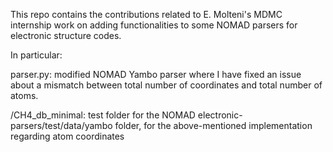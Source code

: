 This repo contains the contributions related to E. Molteni's MDMC internship work 
on adding functionalities to some NOMAD parsers for electronic structure codes.  

In particular:

parser.py:  modified NOMAD Yambo parser where I have fixed an issue about a mismatch between 
total number of coordinates and total number of atoms.

/CH4_db_minimal:  test folder for the NOMAD electronic-parsers/test/data/yambo folder, for the above-mentioned implementation regarding atom coordinates


